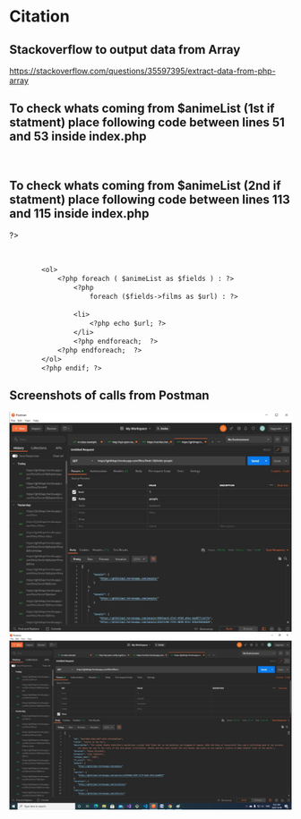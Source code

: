 # Citation

## Stackoverflow to output data from Array

https://stackoverflow.com/questions/35597395/extract-data-from-php-array

## To check whats coming from $animeList (1st if statment) place following code between lines 51 and 53 inside index.php

<pre>
    <?php
    print_r($animeList);
    ?>
</pre>

## To check whats coming from $animeList (2nd if statment) place following code between lines 113 and 115 inside index.php

?>
    <pre>
        <?php
        print_r($animeList);
        ?>
    </pre>
<?php

## Code that didn't work inside 1st if statment, that's why i created separate if statment to handle just Films category
        <?php
            if ($_GET['fields'] =='films'): 
            ?>
            <ol>
                <?php foreach ( $animeList as $fields ) : ?>
                    <?php
                        foreach ($fields->films as $url) : ?>
                        
                    <li>
                        <?php echo $url; ?>
                    </li>
                    <?php endforeach;  ?>
                <?php endforeach;  ?>
            </ol>
            <?php endif; ?>

## Screenshots of calls from Postman
![Getting Started](postman1.jpg)
![Getting Started](./img/postman2.jpg)